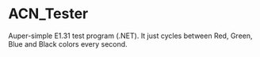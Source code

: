 # ACN_Tester

Auper-simple E1.31 test program (.NET).
It just cycles between Red, Green, Blue and Black colors every second.

